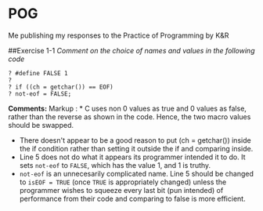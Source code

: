 # POG
Me publishing my responses to the Practice of Programming by K&amp;R

##Exercise 1-1
*Comment on the choice of names and values in the following code*
```? #define TRUE 0
? #define FALSE 1
?
? if ((ch = getchar()) == EOF)
? not-eof = FALSE;
```
**Comments:** 
Markup : * C uses non 0 values as true and 0 values as false, rather than the reverse as shown in the code. Hence, the two macro values should be swapped.
  * There doesn't appear to be a good reason to put (ch = getchar()) inside the if condition rather than setting it outside the if and comparing inside.
  * Line 5 does not do what it appears its programmer intended it to do. It sets `not-eof` to `FALSE`, which has the value 1, and 1 is truthy.
  * `not-eof` is an unnecesarily complicated name. Line 5 should be changed to `isEOF = TRUE` (once `TRUE` is appropriately changed) unless the programmer wishes to squeeze every last bit (pun intended) of performance from their code and comparing to false is more efficient.
